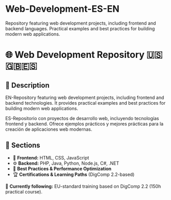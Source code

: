 # Web-Development-ES-EN
Repository featuring web development projects, including frontend and backend languages. Practical examples and best practices for building modern web applications.

# 🌐 Web Development Repository 🇺🇸🇬🇧🇪🇸

## 📌 Description
EN-Repository featuring web development projects, including frontend and backend technologies. It provides practical examples and best practices for building modern web applications.

ES-Repositorio con proyectos de desarrollo web, incluyendo tecnologías frontend y backend. Ofrece ejemplos prácticos y mejores prácticas para la creación de aplicaciones web modernas.

## 📂 Sections
- 🎨 **Frontend:** HTML, CSS, JavaScript
- ⚙️ **Backend:** PHP, Java, Python, Node.js, C#, .NET
- 🚀 **Best Practices & Performance Optimization**
- 🏆 **Certifications & Learning Paths** (DigComp 2.2-based)

📌 **Currently following:** EU-standard training based on DigComp 2.2 (150h practical course).
